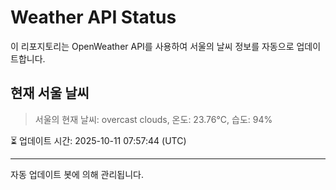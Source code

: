 
# Weather API Status

이 리포지토리는 OpenWeather API를 사용하여 서울의 날씨 정보를 자동으로 업데이트합니다.

## 현재 서울 날씨
> 서울의 현재 날씨: overcast clouds, 온도: 23.76°C, 습도: 94%

⏳ 업데이트 시간: 2025-10-11 07:57:44 (UTC)

---
자동 업데이트 봇에 의해 관리됩니다.

